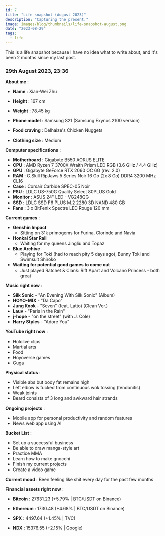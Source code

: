 ```yaml
---
id: 7
title: "Life snapshot (August 2023)"
description: "Capturing the present."
image: images/blog/thumbnails/life-snapshot-august.png
date: "2023-08-29"
tags:
  - life
---
```


This is a life snapshot because I have no idea what to write about, and it's
been 2 months since my last post.

### 29th August 2023, 23:36

**About me** :

- **Name** : Xian-Wei Zhu

- **Height** : 167 cm

- **Weight** : 78.45 kg

- **Phone model** : Samsung S21 (Samsung Exynos 2100 version)

- **Food craving** : Delhaize's Chicken Nuggets

- **Clothing size** : Medium

**Computer specifications** :

- **Motherboard** : Gigabyte B550 AORUS ELITE
- **CPU** : AMD Ryzen 7 3700X Wraith Prism LED RGB (3.6 GHz / 4.4 GHz)
- **GPU** : Gigabyte GeForce RTX 2060 OC 6G (rev. 2.0)
- **RAM** : G.Skill RipJaws 5 Series Noir 16 Go (2x 8 Go) DDR4 3200 MHz CL16
- **Case** : Corsair Carbide SPEC-05 Noir
- **PSU** : LDLC US-750G Quality Select 80PLUS Gold
- **Monitor** : ASUS 24" LED - VG248QG
- **SSD** : LDLC SSD F6 PLUS M.2 2280 3D NAND 480 GB
- **Fans** : 3 x BitFenix Spectre LED Rouge 120 mm

**Current games** :

- **Genshin Impact**
  - Sitting on 31k primogems for Furina, Clorinde and Navia
- **Honkai Star Rail**
  - Waiting for my queens Jingliu and Topaz
- **Blue Archive**
  - Playing for Toki (had to reach pity 5 days ago), Bunny Toki and Swimsuit
    Shiroko
- **Waiting for potential good games to come out**
  - Just played Ratchet & Clank: Rift Apart and Volcano Princess - both great

**Music right now** :

- **Silk Sonic** - "An Evening With Silk Sonic" (Album)
- **HOYO-MIX** - "Da Capo"
- **Jung Kook** - "Seven" (feat. Latto) (Clean Ver.)
- **Lauv** - "Paris in the Rain"
- **j-hope** - "on the street" (with J. Cole)
- **Harry Styles** - "Adore You"

**YouTube right now** :

- Hololive clips
- Martial arts
- Food
- Hoyoverse games
- Guga

**Physical status** :

- Visible abs but body fat remains high
- Left elbow is fucked from continuous wok tossing (tendonitis)
- Weak joints
- Beard consists of 3 long and awkward hair strands

**Ongoing projects** :

- Mobile app for personal productivity and random features
- News web app using AI

**Bucket List** :

- Set up a successful business
- Be able to draw manga-style art
- Practice MMA
- Learn how to make gnocchi
- Finish my current projects
- Create a video game

**Current mood** : Been feeling like shit every day for the past few months

**Financial assets right now** :

- **Bitcoin** : 27631.23 (+5.79% | BTC/USDT on Binance)

- **Ethereum** : 1730.48 (+4.68% | BTC/USDT on Binance)

- **SPX** : 4497.64 (+1.45% | TVC)

- **NDX** : 15376.55 (+2.15% | Google)
